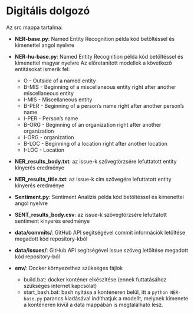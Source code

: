 # Digitális dolgozó

Az src mappa tartalma:
 - **NER-base.py**: Named Entity Recognition példa kód betöltéssel és kimenettel angol nyelvre
 - **NER-hu-base.py**: Named Entity Recognition példa kód betöltéssel és kimenettel magyar nyelvre  Az előretanított modellek a következő entitásokat ismerik fel:
   - O - Outside of a named entity 
   - B-MIS - Beginning of a miscellaneous entity right  after another miscellaneous entity
   - I-MIS	- Miscellaneous entity
   - B-PER	- Beginning of a person’s name right after another person’s name
   - I-PER	- Person’s name
   - B-ORG	- Beginning of an organization right after another organization
   - I-ORG	- organization
   - B-LOC	- Beginning of a location right after another location
    - I-LOC	- Location

 - **NER_results_body.txt**: az issue-k szövegtörzsére lefuttatott entity kinyerés eredménye
 - **NER_results_title.txt**: az issue-k cím szövegére lefuttatott entity kinyerés eredménye
 - **Sentiment.py**: Sentiment Analízis példa kód betöltéssel és kimenettel angol nyelvre
 - **SENT_results_body.csv**: az issue-k szövegtörzsére lefuttatott sentiment kinyerés eredménye
 - **data/commits/**: GitHub API segítségével commit információk letöltése megadott kód repository-kból
 - **data/issues/**: GitHub API segítségével issue szöveg letöltése megadott kód repository-ból
 - **env/**: Docker környezethez szükséges fájlok
   - build.bat: docker konténer elkészítése (ennek futtatásához szükséges internet kapcsolat)
   - start_bash.bat: bash nyitása a konténeren belül, itt a `python NER-base.py` parancs kiadásával indíthatjuk a modellt, melynek kimenete a konténeren kívül a data mappában is megtalálható lesz.
